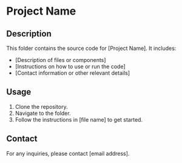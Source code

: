 # Project Name

## Description
This folder contains the source code for [Project Name]. It includes:

- [Description of files or components]
- [Instructions on how to use or run the code]
- [Contact information or other relevant details]

## Usage
1. Clone the repository.
2. Navigate to the folder.
3. Follow the instructions in [file name] to get started.

## Contact
For any inquiries, please contact [email address].
